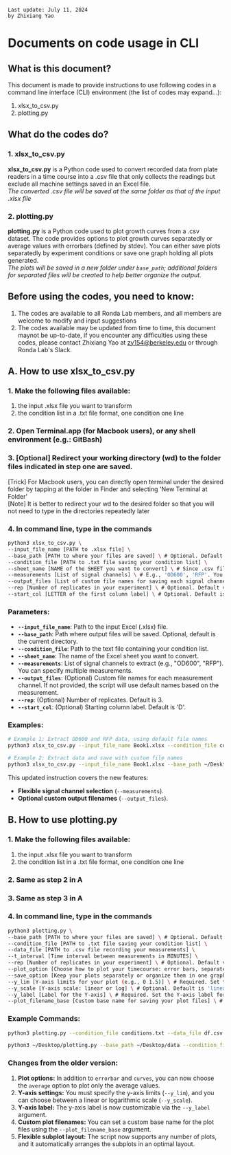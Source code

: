 ```
Last update: July 11, 2024
by Zhixiang Yao
```

# Documents on code usage in CLI

## What is this document?

This document is made to provide instructions to use following codes in a command line interface (CLI) environment (the list of codes may expand...):
1. xlsx_to_csv.py
2. plotting.py

## What do the codes do?

### 1. xlsx_to_csv.py
**xlsx_to_csv.py** is a Python code used to convert recorded data from plate readers in a time course into a .csv file that only collects the readings but exclude all machine settings saved in an Excel file. \
*The converted .csv file will be saved at the same folder as that of the input .xlsx file*

### 2. plotting.py
**plotting.py** is a Python code used to plot growth curves from a .csv dataset. The code provides options to plot growth curves separatedly or average values with errorbars (defined by stdev). You can either save plots separatedly by experiment conditions or save one graph holding all plots generated. \
*The plots will be saved in a new folder under `base_path`; additional folders for separated files will be created to help better organize the output.*

## Before using the codes, you need to know:
1. The codes are available to all Ronda Lab members, and all members are welcome to modify and input suggestions
2. The codes available may be updated from time to time, this document maynot be up-to-date, if you encounter any difficulties using these codes, please contact Zhixiang Yao at zy154@berkeley.edu or through Ronda Lab's Slack.

## A. How to use xlsx_to_csv.py

### 1. Make the following files available:
1) the input .xlsx file you want to transform
2) the condition list in a .txt file format, one condition one line

### 2. Open Terminal.app (for Macbook users), or any shell environment (e.g.: GitBash)

### 3. [Optional] Redirect your working directory (wd) to the folder files indicated in step one are saved.
   [Trick] For Macbook users, you can directly open terminal under the desired folder by tapping at the folder in Finder and selecting 'New Terminal at Folder' \
   [Note] It is better to redirect your wd to the desired folder so that you will not need to type in the directories repeatedly later 

### 4. In command line, type in the commands

```bash
python3 xlsx_to_csv.py \
--input_file_name [PATH to .xlsx file] \
--base_path [PATH to where your files are saved] \ # Optional. Default is the current working directory of the Terminal.
--condition_file [PATH to .txt file saving your condition list] \
--sheet_name [NAME of the SHEET you want to convert] \ # Since .csv files cannot have multiple sheets, this program converts one sheet per run.
--measurements [List of signal channels] \ # E.g., 'OD600', 'RFP'. You can specify multiple channels.
--output_files [List of custom file names for saving each signal channel] \ # Optional. If not provided, the program will save using default names based on the measurements.
--rep [Number of replicates in your experiment] \ # Optional. Default value is 3.
--start_col [LETTER of the first column label] \ # Optional. Default is D.
```

### Parameters:
- **`--input_file_name`**: Path to the input Excel (.xlsx) file.
- **`--base_path`**: Path where output files will be saved. Optional, default is the current directory.
- **`--condition_file`**: Path to the text file containing your condition list.
- **`--sheet_name`**: The name of the Excel sheet you want to convert.
- **`--measurements`**: List of signal channels to extract (e.g., "OD600", "RFP"). You can specify multiple measurements.
- **`--output_files`**: (Optional) Custom file names for each measurement channel. If not provided, the script will use default names based on the measurement.
- **`--rep`**: (Optional) Number of replicates. Default is 3.
- **`--start_col`**: (Optional) Starting column label. Default is 'D'.

### Examples:

```bash
# Example 1: Extract OD600 and RFP data, using default file names
python3 xlsx_to_csv.py --input_file_name Book1.xlsx --condition_file conditions.txt --sheet_name 'Plate 1 - Sheet1' --measurements "OD600" "RFP"
```

```bash
# Example 2: Extract data and save with custom file names
python3 xlsx_to_csv.py --input_file_name Book1.xlsx --base_path ~/Desktop/data --condition_file conditions.txt --sheet_name 'Sheet1' --measurements "OD600" "RFP" --output_files "od600_data.csv" "rfp_data.csv" --rep 3 --start_col D
```

This updated instruction covers the new features:
- **Flexible signal channel selection** (`--measurements`).
- **Optional custom output filenames** (`--output_files`).

## B. How to use plotting.py

### 1. Make the following files available:
1) the input .xlsx file you want to transform
2) the condition list in a .txt file format, one condition one line

### 2. Same as step 2 in A

### 3. Same as step 3 in A

### 4. In command line, type in the commands

```bash
python3 plotting.py \
--base_path [PATH to where your files are saved] \ # Optional. Default is the current working directory of the Terminal
--condition_file [PATH to .txt file saving your condition list] \
--data_file [PATH to .csv file recording your measurements] \
--t_interval [Time interval between measurements in MINUTES] \
--rep [Number of replicates in your experiment] \ # Optional. Default value is 3.
--plot_option [Choose how to plot your timecourse: error bars, separate curves, or averages] \ # Plot option: 'errorbar', 'curves', or 'average'
--save_option [Keep your plots separately or organize them in one graph (supports any number of plots with optimal layout)]\ # Save option: 'separate' for multiple files by conditions or 'all' for all plots in one graph.
--y_lim [Y-axis limits for your plot (e.g., 0 1.5)] \ # Required. Set the Y-axis range for your plots.
--y_scale [Y-axis scale: linear or log] \ # Optional. Default is 'linear'.
--y_label [Label for the Y-axis] \ # Required. Set the Y-axis label for your plot.
--plot_filename_base [Custom base name for saving your plot files] \ # Optional. Default name based on plot option.
```

### Example Commands:

```bash
python3 plotting.py --condition_file conditions.txt --data_file df.csv --t_interval 15 --plot_option curves --save_option all --y_lim 0 1.5 --y_label 'OD'
```

```bash
python3 ~/Desktop/plotting.py --base_path ~/Desktop/data --condition_file conditions.txt --data_file df.csv --t_interval 15 --rep 3 --plot_option errorbar --save_option all --y_lim 0 1.5 --y_scale log --y_label 'OD' --plot_filename_base 'MyCustomPlot'
```

### Changes from the older version:

1. **Plot options:** In addition to `errorbar` and `curves`, you can now choose the `average` option to plot only the average values.
2. **Y-axis settings:** You must specify the y-axis limits (`--y_lim`), and you can choose between a linear or logarithmic scale (`--y_scale`).
3. **Y-axis label:** The y-axis label is now customizable via the `--y_label` argument.
4. **Custom plot filenames:** You can set a custom base name for the plot files using the `--plot_filename_base` argument.
5. **Flexible subplot layout:** The script now supports any number of plots, and it automatically arranges the subplots in an optimal layout.